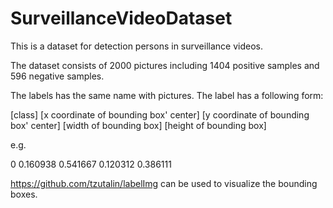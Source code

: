 # SurveillanceVideoDataset
This is a dataset for detection persons in surveillance videos.

The dataset consists of 2000 pictures including 1404 positive samples and 596 negative samples.

The labels has the same name with pictures. The label has a following form:

[class] [x coordinate of bounding box' center] [y coordinate of bounding box' center] [width of bounding box] [height of bounding box]

e.g.

0  0.160938  0.541667  0.120312  0.386111

https://github.com/tzutalin/labelImg can be used to visualize the bounding boxes.
